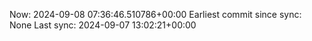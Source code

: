 Now: 2024-09-08 07:36:46.510786+00:00 Earliest commit since sync: None Last sync: 2024-09-07 13:02:21+00:00
